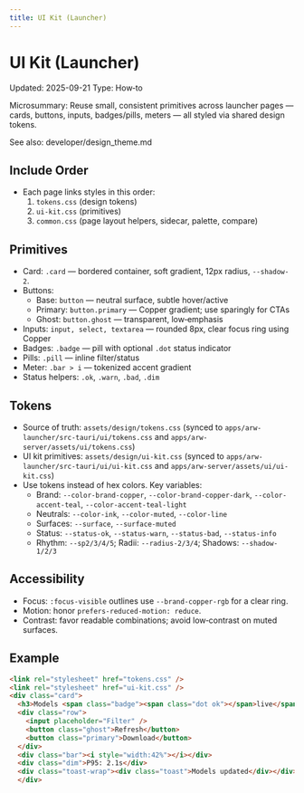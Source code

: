 ```yaml
---
title: UI Kit (Launcher)
---
```


# UI Kit (Launcher)

Updated: 2025-09-21
Type: How‑to

Microsummary: Reuse small, consistent primitives across launcher pages — cards, buttons, inputs, badges/pills, meters — all styled via shared design tokens.

See also: developer/design_theme.md

## Include Order

- Each page links styles in this order:
  1. `tokens.css` (design tokens)
  2. `ui-kit.css` (primitives)
  3. `common.css` (page layout helpers, sidecar, palette, compare)

## Primitives

- Card: `.card` — bordered container, soft gradient, 12px radius, `--shadow-2`.
- Buttons:
  - Base: `button` — neutral surface, subtle hover/active
  - Primary: `button.primary` — Copper gradient; use sparingly for CTAs
  - Ghost: `button.ghost` — transparent, low‑emphasis
- Inputs: `input, select, textarea` — rounded 8px, clear focus ring using Copper
- Badges: `.badge` — pill with optional `.dot` status indicator
- Pills: `.pill` — inline filter/status
- Meter: `.bar > i` — tokenized accent gradient
- Status helpers: `.ok`, `.warn`, `.bad`, `.dim`

## Tokens

- Source of truth: `assets/design/tokens.css` (synced to `apps/arw-launcher/src-tauri/ui/tokens.css` and `apps/arw-server/assets/ui/tokens.css`)
- UI kit primitives: `assets/design/ui-kit.css` (synced to `apps/arw-launcher/src-tauri/ui/ui-kit.css` and `apps/arw-server/assets/ui/ui-kit.css`)
- Use tokens instead of hex colors. Key variables:
  - Brand: `--color-brand-copper`, `--color-brand-copper-dark`, `--color-accent-teal`, `--color-accent-teal-light`
  - Neutrals: `--color-ink`, `--color-muted`, `--color-line`
  - Surfaces: `--surface`, `--surface-muted`
  - Status: `--status-ok`, `--status-warn`, `--status-bad`, `--status-info`
  - Rhythm: `--sp2/3/4/5`; Radii: `--radius-2/3/4`; Shadows: `--shadow-1/2/3`

## Accessibility

- Focus: `:focus-visible` outlines use `--brand-copper-rgb` for a clear ring.
- Motion: honor `prefers-reduced-motion: reduce`.
- Contrast: favor readable combinations; avoid low‑contrast on muted surfaces.

## Example

```html
<link rel="stylesheet" href="tokens.css" />
<link rel="stylesheet" href="ui-kit.css" />
<div class="card">
  <h3>Models <span class="badge"><span class="dot ok"></span>live</span></h3>
  <div class="row">
    <input placeholder="Filter" />
    <button class="ghost">Refresh</button>
    <button class="primary">Download</button>
  </div>
  <div class="bar"><i style="width:42%"></i></div>
  <div class="dim">P95: 2.1s</div>
  <div class="toast-wrap"><div class="toast">Models updated</div></div>
  </div>
```

